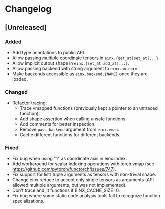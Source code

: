 # Changelog

## [Unreleased]

### Added

- Add type annotations to public API.
- Allow passing multiple coordinate tensors in `einx.{get_at|set_at|...}`.
- Allow implicit output shape in `einx.{set_at|add_at|...}`.
- Allow passing backend with string argument to `einx.nn.norm`.
- Make backends accessible as `einx.backend.{NAME}` once they are loaded.

### Changed

- Refactor tracing:
    - Trace vmapped functions (previously kept a pointer to an untraced function).
    - Add shape assertion when calling unsafe functions.
    - Add comments for better inspection.
    - Remove `pass_backend` argument from `einx.vmap`.
    - Cache different functions for different backends.

### Fixed

- Fix bug when using "1" as coordinate axis in einx.index.
- Add workaround for scalar indexing operations with torch.vmap (see https://github.com/pytorch/functorch/issues/747).
- Fix support for list/ tuple arguments as tensors with non-trivial shape.
- Change einx.reduce to accept only single tensors as arguments (API allowed multiple arguments, but was not implemented).
- Don't trace and jit functions if EINX_CACHE_SIZE=0.
- Fix bug where some static code analysis tools fail to recognize function specializations.